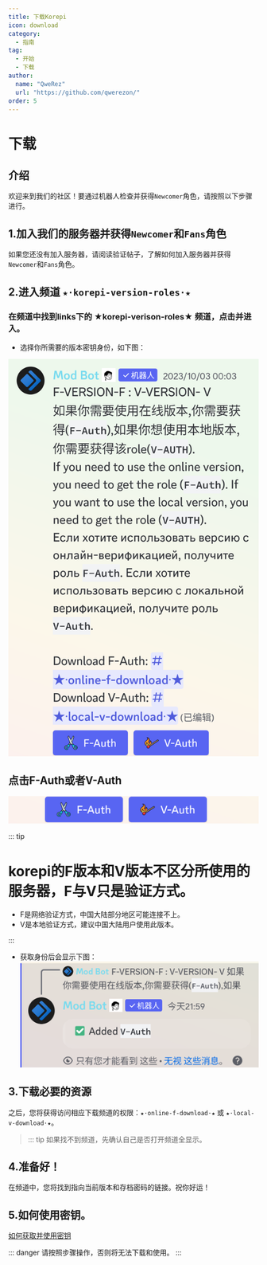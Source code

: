 ```yaml
---
title: 下载Korepi
icon: download
category:
  - 指南
tag:
  - 开始
  - 下载
author:
  name: "QweRez"
  url: "https://github.com/qwerezon/"
order: 5
---
```


# 下载

## 介绍

欢迎来到我们的社区！要通过机器人检查并获得`Newcomer`角色，请按照以下步骤进行。

##  1.加入我们的服务器并获得`Newcomer`和`Fans`角色

如果您还没有加入服务器，请阅读验证帖子，了解如何加入服务器并获得`Newcomer`和`Fans`角色。

##  2.进入频道 `★⋅korepi-version-roles⋅★`

### 在频道中找到links下的 ★korepi-verison-roles★ 频道，点击并进入。
  - 选择你所需要的版本密钥身份，如下图：
  
  ![](images/key-1.png)

  ## 点击F-Auth或者V-Auth
  ![](images/key-2.png)

  ::: tip
  # korepi的F版本和V版本不区分所使用的服务器，F与V只是验证方式。
  
  - F是网络验证方式，中国大陆部分地区可能连接不上。
  - V是本地验证方式，建议中国大陆用户使用此版本。
  
  :::
  - 获取身份后会显示下图：
   ![](images/key-3.png)
  
##  3.下载必要的资源

之后，您将获得访问相应下载频道的权限：`★⋅online-f-download⋅★` 或 `★⋅local-v-download⋅★`。
>::: tip 如果找不到频道，先确认自己是否打开频道全显示。

##  4.准备好！

在频道中，您将找到指向当前版本和存档密码的链接。祝你好运！
##  5.如何使用密钥。
 [如何获取并使用密钥](../guide/key-use.md)

::: danger 请按照步骤操作，否则将无法下载和使用。
:::